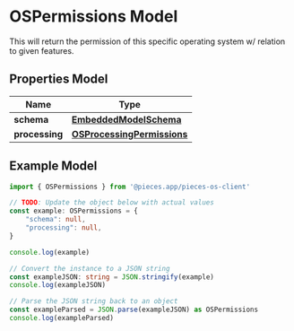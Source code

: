 
# OSPermissions Model

This will return the permission of this specific operating system w/ relation to given features.

## Properties Model

Name | Type
------------ | -------------
**schema** | [**EmbeddedModelSchema**](EmbeddedModelSchema)
**processing** | [**OSProcessingPermissions**](OSProcessingPermissions)

## Example Model

```typescript
import { OSPermissions } from '@pieces.app/pieces-os-client'

// TODO: Update the object below with actual values
const example: OSPermissions = {
    "schema": null,
    "processing": null,
}

console.log(example)

// Convert the instance to a JSON string
const exampleJSON: string = JSON.stringify(example)
console.log(exampleJSON)

// Parse the JSON string back to an object
const exampleParsed = JSON.parse(exampleJSON) as OSPermissions
console.log(exampleParsed)
```


